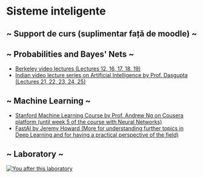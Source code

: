 # Sisteme inteligente

## ~ Support de curs (suplimentar față de moodle) ~
  ## ~ Probabilities and Bayes' Nets ~
  - [Berkeley video lectures (Lectures 12, 16, 17, 18, 19)](http://ai.berkeley.edu/lecture_videos.html)
  - [Indian video lecture series on Artificial Intelligence by Prof. Dasgupta (Lectures 21, 22, 23, 24, 25)](https://www.youtube.com/playlist?list=PLvx5ei9aEEqJBDBLV3ELK4PKEgnFeOrw6)
  
  ## ~ Machine Learning ~
  - [Stanford Machine Learning Course by Prof. Andrew Ng on Cousera platform (until week 5 of the course with Neural Networks)](https://www.coursera.org/learn/machine-learning)
  - [FastAI by Jeremy Howard (More for understanding further topics in Deep Learning and for having a practical perspective of the field)](https://course.fast.ai/videos/?lesson=1)

## ~ Laboratory ~


[![You after this laboratory](https://ibb.co/HKC3pKB)]()
